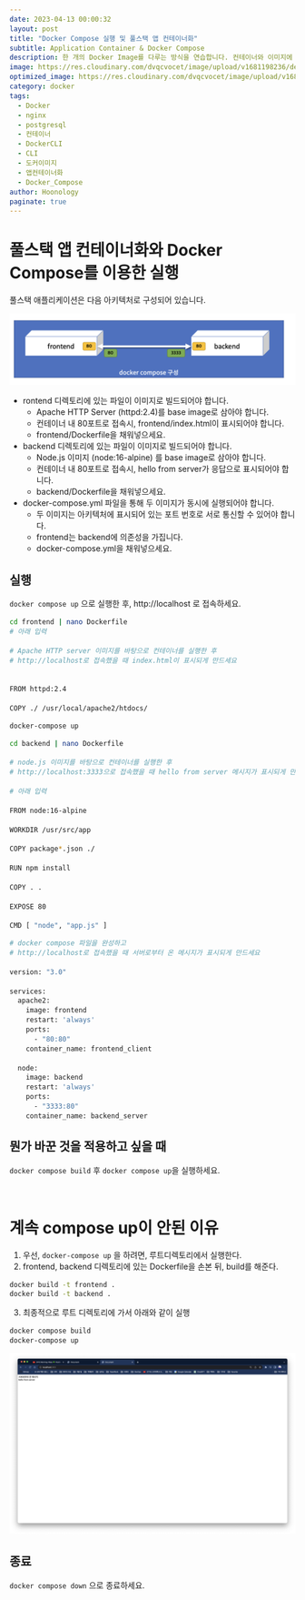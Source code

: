 ```yaml
---
date: 2023-04-13 00:00:32
layout: post
title: "Docker Compose 실행 및 풀스택 앱 컨테이너화"
subtitle: Application Container & Docker Compose
description: 한 개의 Docker Image를 다루는 방식을 연습합니다. 컨테이너와 이미지에 대한 이해를 합니다.
image: https://res.cloudinary.com/dvqcvocet/image/upload/v1681198236/dev-jeans_r2fkxp.png
optimized_image: https://res.cloudinary.com/dvqcvocet/image/upload/v1681198236/dev-jeans_r2fkxp.png
category: docker
tags:  
  - Docker
  - nginx
  - postgresql
  - 컨테이너
  - DockerCLI
  - CLI
  - 도커이미지
  - 앱컨테이너화
  - Docker_Compose
author: Hoonology
paginate: true
---
```



# 풀스택 앱 컨테이너화와 Docker Compose를 이용한 실행
풀스택 애플리케이션은 다음 아키텍처로 구성되어 있습니다.

![80](/assets/img/Docker/80.png)
- rontend 디렉토리에 있는 파일이 이미지로 빌드되어야 합니다.
  - Apache HTTP Server (httpd:2.4)를 base image로 삼아야 합니다.
  - 컨테이너 내 80포트로 접속시, frontend/index.html이 표시되어야 합니다.
  - frontend/Dockerfile을 채워넣으세요.
- backend 디렉토리에 있는 파일이 이미지로 빌드되어야 합니다.
  - Node.js 이미지 (node:16-alpine) 를 base image로 삼아야 합니다.
  - 컨테이너 내 80포트로 접속시, hello from server가 응답으로 표시되어야 합니다.
  - backend/Dockerfile을 채워넣으세요.
- docker-compose.yml 파일을 통해 두 이미지가 동시에 실행되어야 합니다.
  - 두 이미지는 아키텍처에 표시되어 있는 포트 번호로 서로 통신할 수 있어야 합니다.
  - frontend는 backend에 의존성을 가집니다.
  - docker-compose.yml을 채워넣으세요.


## 실행

`docker compose up` 으로 실행한 후, http://localhost 로 접속하세요.
```bash
cd frontend | nano Dockerfile
# 아래 입력

# Apache HTTP server 이미지를 바탕으로 컨테이너를 실행한 후
# http://localhost로 접속했을 때 index.html이 표시되게 만드세요


FROM httpd:2.4

COPY ./ /usr/local/apache2/htdocs/
```

```bash
docker-compose up
```
```bash
cd backend | nano Dockerfile

# node.js 이미지를 바탕으로 컨테이너를 실행한 후
# http://localhost:3333으로 접속했을 때 hello from server 메시지가 표시되게 만드세요

# 아래 입력

FROM node:16-alpine

WORKDIR /usr/src/app

COPY package*.json ./

RUN npm install

COPY . .

EXPOSE 80

CMD [ "node", "app.js" ]
```

```bash
# docker compose 파일을 완성하고
# http://localhost로 접속했을 때 서버로부터 온 메시지가 표시되게 만드세요

version: "3.0"

services:
  apache2:
    image: frontend
    restart: 'always'
    ports:
      - "80:80"
    container_name: frontend_client

  node:
    image: backend
    restart: 'always'
    ports:
      - "3333:80"
    container_name: backend_server
```

## 뭔가 바꾼 것을 적용하고 싶을 때
`docker compose build` 후 `docker compose up`을 실행하세요.

<br>

# 계속 compose up이 안된 이유
1. 우선, ```docker-compose up``` 을 하려면, 루트디렉토리에서 실행한다.
2. frontend, backend 디렉토리에 있는 Dockerfile을 손본 뒤, build를 해준다.
  ```bash
  docker build -t frontend .
  docker build -t backend .
  ```
3. 최종적으로 루트 디렉토리에 가서 아래와 같이 실행
```bash
docker compose build
docker-compose up
```

![compose](/assets/img/Docker/composeup.png)

## 종료

`docker compose down` 으로 종료하세요.
